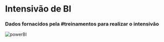 # Intensivão de BI
### Dados fornacidos pela #treinamentos para realizar o intensivão

![powerBI](https://github.com/iisabelagarcia/images/blob/main/Faturamento.png)
